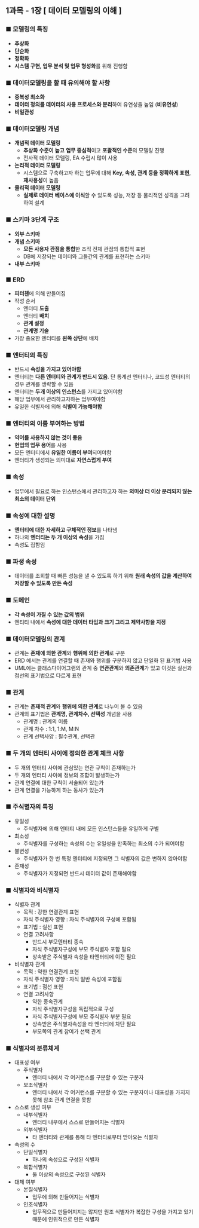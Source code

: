 ## 1과목 - 1장 [ 데이터 모델링의 이해 ]

### ■ 모델링의 특징

- **추상화**
- **단순화**
- **정확화**
- **시스템 구현, 업무 분석 및 업무 형성화**를 위해 진행함

### ■ 데이터모델링을 할 때 유의해야 할 사항

- **중복성 최소화**
- **데이터 정의를 데이터의 사용 프로세스와 분리**하여 유연성을 높임 (**비유연성**)
- **비일관성**

### ■ 데이터모델링 개념

- **개념적 데이터 모델링**
    - **추상화 수준이 높고** **업무 중심적**이고 **포괄적인 수준**의 모델링 진행
    - 전사적 데이터 모델링, EA 수립시 많이 사용
- **논리적 데이터 모델링**
    - 시스템으로 구축하고자 하는 업무에 대해 **Key, 속성, 관계 등을 정확하게 표현**, **재사용성**이 높음
- **물리적 데이터 모델링**
    - **실제로 데이터 베이스에 이식**할 수 있도록 성능, 저장 등 물리적인 성격을 고려하여 설계

### ■ 스키마 3단계 구조

- **외부 스키마**
- **개념 스키마**
    - **모든 사용자 관점을 통합**한 조직 전체 관점의 통합적 표현
    - DB에 저장되는 데이터와 그들간의 관계를 표현하는 스키마
- **내부 스키마**

### ■ ERD

- **피터첸**에 의해 만들어짐
- 작성 순서
    - 엔터티 **도출**
    - 엔터티 **배치**
    - **관계 설정**
    - **관계명 기술**
- 가장 중요한 엔터티를 **왼쪽 상단**에 배치

### ■ 엔터티의 특징

- 반드시 **속성을 가지고 있어야함**
- 엔터티는 **다른 엔터티와 관계가 반드시 있음**. 단 통계선 엔터티나, 코드성 엔터티의 경우 관계를 생략할 수 있음
- 엔터티는 **두개 이상의 인스턴스**를 가지고 있어야함
- 해당 업무에서 관리하고자하는 업무여야함
- 유일한 식별자에 의해 **식별이 가능해야함**

### ■ 엔터티의 이름 부여하는 방법

- **약어를 사용하지 않는 것이 좋음**
- **현업의 업무 용어**를 사용
- 모든 엔터티에서 **유일한 이름이 부여**되어야함
- 엔터티가 생성되는 의미대로 **자연스럽게 부여**

### ■ 속성

- 업무에서 필요로 하는 인스턴스에서 관리하고자 하는 **의미상 더 이상 분리되지 않는 최소의 데이터 단위**

### ■ 속성에 대한 설명

- **엔터티에 대한 자세하고 구체적인 정보**를 나타냄
- 하나의 **엔터티는 두 개 이상의 속성**을 가짐
- 속성도 집함임

### ■ 파생 속성

- 데이터를 조회할 때 빠른 성능을 낼 수 있도록 하기 위해 **원래 속성의 값을 계산하여 저장할 수 있도록 만든 속성**

### ■ 도메인

- **각 속성이 가질 수 있는 값의 범위**
- 엔티티 내에서 **속성에 대한 데이터 타입과 크기 그리고 제약사항을 지정**

### ■ 데이터모델링의 관계

- 관계는 **존재에 의한 관계**와 **행위에 의한 관계**로 구분
- ERD 에서는 관계를 연결할 때 존재와 행위를 구분하지 않고 단일화 된 표기법 사용
- UML에는 클래스다이어그램의 관계 중 **연관관계**와 **의존관계**가 있고 이것은 실선과 점선의 표기법으로 다르게 표현

### ■ 관계

- 관계는 **존재적 관계**와 **행위에 의한 관계**로 나누어 볼 수 있음
- 관계의 표기법은 **관계명, 관계차수, 선택성** 개념을 사용
    - 관계명 : 관계의 이름
    - 관계 차수 : 1:1, 1:M, M:N
    - 관계 선택사양 : 필수관계, 선택관

### ■ 두 개의 엔터티 사이에 정의한 관계 체크 사항

- 두 개의 엔터티 사이에 관심있는 연관 규칙이 존재하는가
- 두 개의 엔터티 사이에 정보의 조합이 발생하는가
- 관계 연결에 대한 규칙이 서술되어 있는가
- 관계 연결을 가능하게 하는 동사가 있는가

### ■ 주식별자의 특징

- 유일성
    - 주식별자에 의해 엔터티 내에 모든 인스턴스들을 유일하게 구별
- 최소성
    - 주식별자를 구성하는 속성의 수는 유일성을 만족하는 최소의 수가 되어야함
- 불변성
    - 주식별자가 한 번 특정 엔터티에 지정되면 그 식별자의 값은 변하지 않아야함
- 존재성
    - 주식별자가 지정되면 반드시 데이터 값이 존재해야함

### ■ 식별자와 비식별자

- 식별자 관계
    - 목적 : 강한 연결관계 표현
    - 자식 주식별자 영향 : 자식 주식별자의 구성에 포함됨
    - 표기법 : 실선 표현
    - 연결 고려사항
        - 반드시 부모엔터티 종속
        - 자식 주식별자구성에 부모 주식별자 포함 필요
        - 상속받은 주식별자 속성을 타엔터티에 이전 필요
- 비식별자 관계
    - 목적 : 약한 연결관계 표현
    - 자식 주식별자 영향 : 자식 일반 속성에 포함됨
    - 표기법 : 점선 표현
    - 연결 고려사항
        - 약한 종속관계
        - 자식 주식별자구성을 독립적으로 구성
        - 자식 주식별자구성에 부모 주식별자 부분 필요
        - 상속받은 주식별자속성을 타 엔터티에 차단 필요
        - 부모쪽의 관계 참여가 선택 관계

### ■ 식별자의 분류체계

- 대표성 여부
    - 주식별자
        - 엔터티 내에서 각 어커런스를 구분할 수 있는 구분자
    - 보조식별자
        - 엔터티 내에서 각 어커런스를 구분할 수 있는 구분자이나 대표성을 가지지 못해 참조 관계 연결을 못함
- 스스로 생성 여부
    - 내부식별자
        - 엔터티 내부에서 스스로 만들어지는 식별자
    - 외부식별자
        - 타 엔터티와 관계를 통해 타 엔터티로부터 받아오는 식별자
- 속성의 수
    - 단일식별자
        - 하나의 속성으로 구성된 식별자
    - 복합식별자
        - 둘 이상의 속성으로 구성된 식별자
- 대체 여부
    - 본질식별자
        - 업무에 의해 만들어지는 식별자
    - 인조식별자
        - 업무적으로 만들어지지는 않지만 원조 식별자가 복잡한 구성을 가지고 있기 때문에 인위적으로 만든 식별자